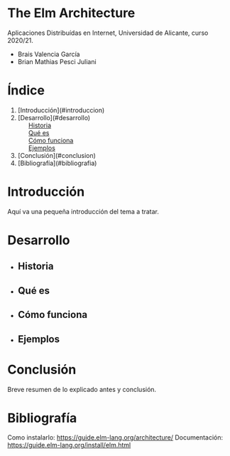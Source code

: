 # The Elm Architecture

Aplicaciones Distribuídas en Internet, Universidad de Alicante, curso 2020/21.
- Brais Valencia García 
- Brian Mathias Pesci Juliani

# Índice
<!-- TABLE OF CONTENTS -->
  <ol>
    <li>[Introducción](#introduccion)</li>
    <li>[Desarrollo](#desarrollo)
      <ul><a href="#historia">Historia</a></ul>
      <ul><a href="#que-es">Qué es</a></ul>
      <ul><a href="#como-funciona">Cómo funciona</a></ul>
      <ul><a href="#ejemplos">Ejemplos</a></ul>
    </li>
  <li>[Conclusión](#conclusion)</li>
  <li>[Bibliografía](#bibliografia)</li>
  </ol>

# Introducción 
Aquí va una pequeña introducción del tema a tratar.

# Desarrollo 
* <h2 id ="historia"> Historia </h2>
* <h2 id="que-es"> Qué es </h2>
* <h2 id="como-funciona"> Cómo funciona </h2>
* <h2 id="ejemplos"> Ejemplos </h2>

# Conclusión 
Breve resumen de lo explicado antes y conclusión.

# Bibliografía
Como instalarlo: https://guide.elm-lang.org/architecture/
Documentación: https://guide.elm-lang.org/install/elm.html


